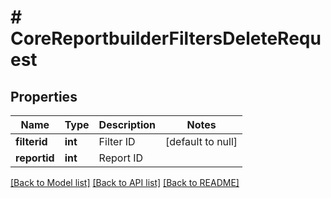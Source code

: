 # # CoreReportbuilderFiltersDeleteRequest

## Properties

Name | Type | Description | Notes
------------ | ------------- | ------------- | -------------
**filterid** | **int** | Filter ID | [default to null]
**reportid** | **int** | Report ID |

[[Back to Model list]](../../README.md#models) [[Back to API list]](../../README.md#endpoints) [[Back to README]](../../README.md)

